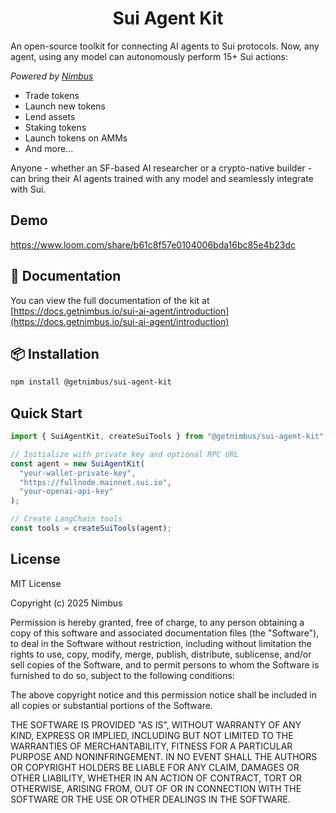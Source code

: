 <div align="center">

# Sui Agent Kit

</div>

An open-source toolkit for connecting AI agents to Sui protocols. Now, any agent, using any model can autonomously perform 15+ Sui actions:

_Powered by [Nimbus](https://docs.getnimbus.io/)_

- Trade tokens
- Launch new tokens
- Lend assets
- Staking tokens
- Launch tokens on AMMs
- And more...

Anyone - whether an SF-based AI researcher or a crypto-native builder - can bring their AI agents trained with any model and seamlessly integrate with Sui.

## Demo

https://www.loom.com/share/b61c8f57e0104006bda16bc85e4b23dc

## 📃 Documentation
You can view the full documentation of the kit at [https://docs.getnimbus.io/sui-ai-agent/introduction](https://docs.getnimbus.io/sui-ai-agent/introduction)

## 📦 Installation

```bash
npm install @getnimbus/sui-agent-kit
```

## Quick Start

```typescript
import { SuiAgentKit, createSuiTools } from "@getnimbus/sui-agent-kit";

// Initialize with private key and optional RPC URL
const agent = new SuiAgentKit(
  "your-wallet-private-key",
  "https://fullnode.mainnet.sui.io",
  "your-openai-api-key"
);

// Create LangChain tools
const tools = createSuiTools(agent);
```

## License

MIT License

Copyright (c) 2025 Nimbus

Permission is hereby granted, free of charge, to any person obtaining a copy
of this software and associated documentation files (the "Software"), to deal
in the Software without restriction, including without limitation the rights
to use, copy, modify, merge, publish, distribute, sublicense, and/or sell
copies of the Software, and to permit persons to whom the Software is
furnished to do so, subject to the following conditions:

The above copyright notice and this permission notice shall be included in all
copies or substantial portions of the Software.

THE SOFTWARE IS PROVIDED "AS IS", WITHOUT WARRANTY OF ANY KIND, EXPRESS OR
IMPLIED, INCLUDING BUT NOT LIMITED TO THE WARRANTIES OF MERCHANTABILITY,
FITNESS FOR A PARTICULAR PURPOSE AND NONINFRINGEMENT. IN NO EVENT SHALL THE
AUTHORS OR COPYRIGHT HOLDERS BE LIABLE FOR ANY CLAIM, DAMAGES OR OTHER
LIABILITY, WHETHER IN AN ACTION OF CONTRACT, TORT OR OTHERWISE, ARISING FROM,
OUT OF OR IN CONNECTION WITH THE SOFTWARE OR THE USE OR OTHER DEALINGS IN THE
SOFTWARE.
